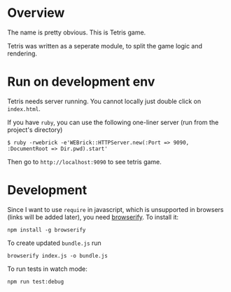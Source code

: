 # Overview

The name is pretty obvious. This is Tetris game.

Tetris was written as a seperate module, to split the game logic and rendering.

# Run on development env

Tetris needs server running. You cannot locally just double click on `index.html`.

If you have `ruby`, you can use the following one-liner server (run from the project's directory)
```
$ ruby -rwebrick -e'WEBrick::HTTPServer.new(:Port => 9090, :DocumentRoot => Dir.pwd).start'
```
Then go to `http://localhost:9090` to see tetris game.

# Development

Since I want to use `require` in javascript, which is unsupported in browsers (links will be added later),
you need [browserify](http://browserify.org/). To install it:

`npm install -g browserify`

To create updated `bundle.js` run

```browserify index.js -o bundle.js```

To run tests in watch mode:

```npm run test:debug```
